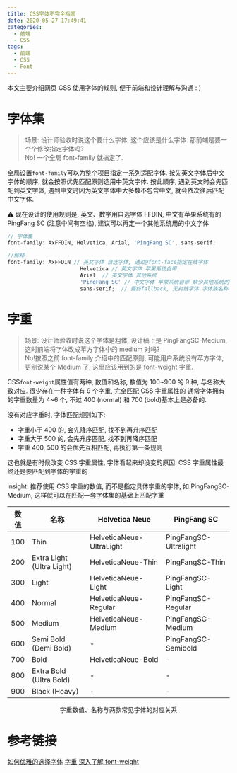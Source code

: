 ```yaml
---
title: CSS字体不完全指南
date: 2020-05-27 17:49:41
categories:
  - 前端
  - CSS
tags:
  - 前端
  - CSS
  - Font
---
```


本文主要介绍网页 CSS 使用字体的规则, 便于前端和设计理解与沟通 : )

# 字体集

> 场景: 设计师验收时说这个要什么字体, 这个应该是什么字体. 那前端是要一个个修改指定字体吗?<br>
> No! 一个全局 font-family 就搞定了.

全局设置`font-family`可以为整个项目指定一系列适配字体.
按先英文字体后中文字体的顺序, 就会按照优先匹配原则选用中英文字体.
按此顺序, 遇到英文时会先匹配到英文字体, 遇到中文时因为英文字体中大多数不包含中文, 就会依次往后匹配中文字体.

⚠️ 现在设计的使用规则是, 英文、数字用自选字体 FFDIN, 中文有苹果系统有的 PingFang SC (注意中间有空格), 建议可以再定一个其他系统用的中文字体

```JavaScript
// 字体集
font-family: AxFFDIN, Helvetica, Arial, 'PingFang SC', sans-serif;

//解释
font-family: AxFFDIN // 英文字体 自选字体, 通过@font-face指定在线字体
                       Helvetica // 英文字体 苹果系统自带
                       Arial  // 英文字体 其他系统
                       'PingFang SC' // 中文字体 苹果系统自带 缺少其他系统的中文字体
                       sans-serif;  // 最终fallback, 无衬线字体 字体族名称
```

# 字重

> 场景: 设计师验收时说这个字体是粗体, 设计稿上是 PingFangSC-Medium, 这时前端将字体改成苹方字体中的 medium 对吗?<br>
> No!按照之前 font-family 介绍中的匹配原则, 可能用户系统没有苹方字体, 更别说某个 Medium 了, 这里应该用到的是 font-weight 字重.

CSS`font-weight`属性值有两种, 数值和名称, 数值为 100~900 的 9 种, 与名称大致对应.
很少存在一种字体有 9 个字重, 完全匹配 CSS 字重属性的 通常字体拥有的字重数量为 4~6 个, 不过 400 (normal) 和 700 (bold)基本上是必备的.

没有对应字重时, 字体匹配规则如下:
- 字重小于 400 的, 会先降序匹配, 找不到再升序匹配
- 字重大于 500 的, 会先升序匹配, 找不到再降序匹配
- 字重 400, 500 的会优先互相匹配, 再执行第一条规则

这也就是有时候改变 CSS 字重属性, 字体看起来却没变的原因. CSS 字重属性最终还是要匹配到字体的字重的

insight: 推荐使用 CSS 字重的数值, 而不是指定具体字重的字体, 如:PingFangSC-Medium, 这样就可以在匹配一套字体集的基础上匹配字重

| 数值 | 名称                      | Helvetica Neue           | PingFang SC           |
| -- | -- | ----------- | ----------- |
| 100  | Thin                      | HelveticaNeue-UltraLight | PingFangSC-Ultralight |
| 200  | Extra Light (Ultra Light) | HelveticaNeue-Thin       | PingFangSC-Thin       |
| 300  | Light                     | HelveticaNeue-Light      | PingFangSC-Light      |
| 400  | Normal                    | HelveticaNeue-Regular    | PingFangSC-Regular    |
| 500  | Medium                    | HelveticaNeue-Medium     | PingFangSC-Medium     |
| 600  | Semi Bold (Demi Bold)     | -                        | PingFangSC-Semibold   |
| 700  | Bold                      | HelveticaNeue-Bold       | -                     |
| 800  | Extra Bold (Ultra Bold)   | -                        | -                     |
| 900  | Black (Heavy)             | -                        | -                     |

<center>字重数值、名称与两款常见字体的对应关系</center>

# 参考链接

[如何优雅的选择字体](https://segmentfault.com/a/1190000006110417)
[字重](https://keqingrong.github.io/blog/2019-06-11-font-weight)
[深入了解 font-weight](https://aotu.io/notes/2016/11/08/css3fontweight/index.html)
